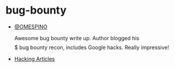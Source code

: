 # bug-bounty

* [@OMESPINO](https://omespino.com)
  
  Awesome bug bounty write up. Author blogged his $$$$$ bug bounty recon, includes Google hacks. Really impressive! 
  
* [Hacking Articles](https://www.hackingarticles.in/)
